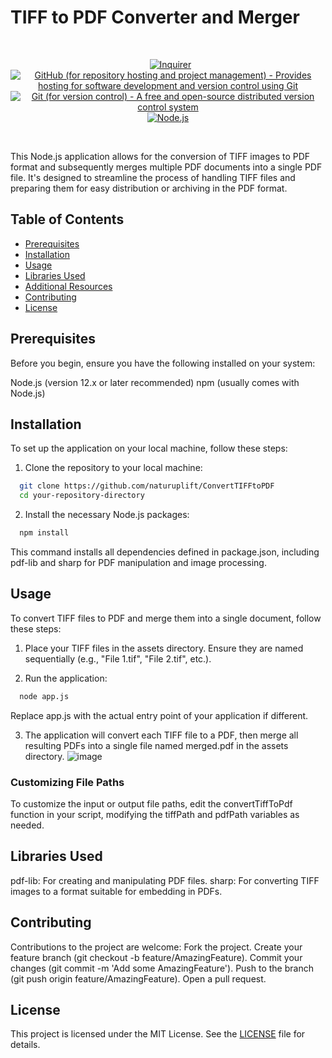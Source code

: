 # TIFF to PDF Converter and Merger

<br/>
<p align="center">
  <a href="" >
        <img alt="" src="https://img.shields.io/static/v1.svg?label=npm&message=pdf-lib&color=green" /></a>
  <a href="" >
        <img alt="" src="https://img.shields.io/static/v1.svg?label=npm&message=sharp&color=yellow" /></a>
  <a href="" >
        <img alt="Inquirer" src="https://img.shields.io/static/v1.svg?label=npm&message=inquirer&color=blue" /></a>
  <a href="https://github.com/">
        <img alt="GitHub (for repository hosting and project management) - Provides hosting for software development and version control using Git" src="https://img.shields.io/static/v1.svg?label=GitHub&message=hosting&color=black" /></a>
  <a href="https://git-scm.com/">
        <img alt="Git (for version control) - A free and open-source distributed version control system" src="https://img.shields.io/static/v1.svg?label=Git&message=version control&color=lightgray" /></a>
  <a href="" >
        <img alt="Node.js" src="https://img.shields.io/static/v1.svg?label=Node.js&message=Runtime&color=orange" /></a>
</p>
<br/>

This Node.js application allows for the conversion of TIFF images to PDF format and subsequently merges multiple PDF documents into a single PDF file. It's designed to streamline the process of handling TIFF files and preparing them for easy distribution or archiving in the PDF format.

## Table of Contents
- [Prerequisites](#prerequisites)
- [Installation](#installation)
- [Usage](#usage)
- [Libraries Used](#libraries-used)
- [Additional Resources](#additional-resources)
- [Contributing](#contributing)
- [License](#license)

## Prerequisites

Before you begin, ensure you have the following installed on your system:

Node.js (version 12.x or later recommended)
npm (usually comes with Node.js)

## Installation

To set up the application on your local machine, follow these steps:

1.  Clone the repository to your local machine:
```bash
  git clone https://github.com/naturuplift/ConvertTIFFtoPDF
  cd your-repository-directory
```

2.  Install the necessary Node.js packages:
```bash
  npm install
```

This command installs all dependencies defined in package.json, including pdf-lib and sharp for PDF manipulation and image processing.

## Usage

To convert TIFF files to PDF and merge them into a single document, follow these steps:

1.  Place your TIFF files in the assets directory. Ensure they are named sequentially (e.g., "File 1.tif", "File 2.tif", etc.).

2.  Run the application:
```bash
  node app.js
```

Replace app.js with the actual entry point of your application if different.

3.  The application will convert each TIFF file to a PDF, then merge all resulting PDFs into a single file named merged.pdf in the assets directory.
![image](https://github.com/naturuplift/ConvertTIFFtoPDF/assets/23546356/9860fb19-c3e0-41cb-98a4-23d180171d3b)


### Customizing File Paths
To customize the input or output file paths, edit the convertTiffToPdf function in your script, modifying the tiffPath and pdfPath variables as needed.

## Libraries Used

pdf-lib: For creating and manipulating PDF files.
sharp: For converting TIFF images to a format suitable for embedding in PDFs.

## Contributing
Contributions to the project are welcome: Fork the project. Create your feature branch (git checkout -b feature/AmazingFeature). Commit your changes (git commit -m 'Add some AmazingFeature'). Push to the branch (git push origin feature/AmazingFeature). Open a pull request.

## License

This project is licensed under the MIT License. See the [LICENSE][MIT] file for details.



[MIT]: <https://github.com/naturuplift/ConvertTIFFtoPDF/blob/main/LICENSE>
